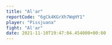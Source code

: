 ```yaml
---
title: "Al'ar"
reportCode: "6gCk4KGrXh7WqHY1"
player: "Pissjuana"
fight: "Al'ar"
date: 2021-11-10T19:47:04.454000+00:00
---
```

